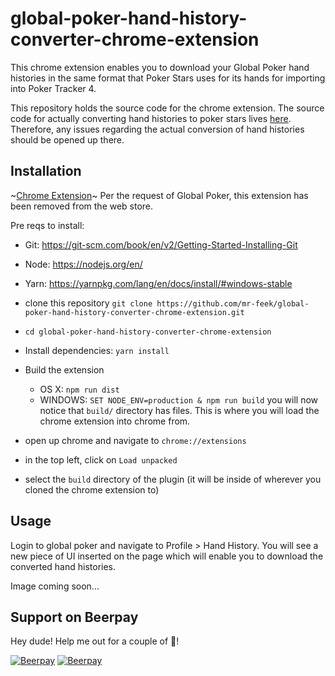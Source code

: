 # global-poker-hand-history-converter-chrome-extension
This chrome extension enables you to download your Global Poker hand histories in the same format that Poker Stars uses for its hands for importing into Poker Tracker 4.

This repository holds the source code for the chrome extension. The source code for actually converting hand histories to poker stars lives [here](https://github.com/mr-feek/global-poker-hand-history-converter). Therefore, any issues regarding the actual conversion of hand histories should be opened up there.

## Installation
~[Chrome Extension](https://chrome.google.com/webstore/detail/global-poker-hand-history/mfafilnnjcmjfbpcnkjcddcnjcjopopa?hl=en)~
Per the request of Global Poker, this extension has been removed from the web store.

Pre reqs to install:
- Git: https://git-scm.com/book/en/v2/Getting-Started-Installing-Git
- Node: https://nodejs.org/en/
- Yarn: https://yarnpkg.com/lang/en/docs/install/#windows-stable



- clone this repository `git clone https://github.com/mr-feek/global-poker-hand-history-converter-chrome-extension.git`
- `cd global-poker-hand-history-converter-chrome-extension`
- Install dependencies: `yarn install`
- Build the extension
    - OS X: `npm run dist`
    - WINDOWS: `SET NODE_ENV=production & npm run build`
  you will now notice that `build/` directory has files. This is where you will load the chrome extension into chrome from.
- open up chrome and navigate to `chrome://extensions`
- in the top left, click on `Load unpacked`
- select the `build` directory of the plugin (it will be inside of wherever you cloned the chrome extension to)


## Usage
Login to global poker and navigate to Profile > Hand History. You will see a new piece of UI inserted on the page which will enable you to download the converted hand histories.

Image coming soon...

## Support on Beerpay
Hey dude! Help me out for a couple of :beers:!

[![Beerpay](https://beerpay.io/mr-feek/global-poker-hand-history-converter-chrome-extension/badge.svg?style=beer-square)](https://beerpay.io/mr-feek/global-poker-hand-history-converter-chrome-extension)  [![Beerpay](https://beerpay.io/mr-feek/global-poker-hand-history-converter-chrome-extension/make-wish.svg?style=flat-square)](https://beerpay.io/mr-feek/global-poker-hand-history-converter-chrome-extension?focus=wish)
